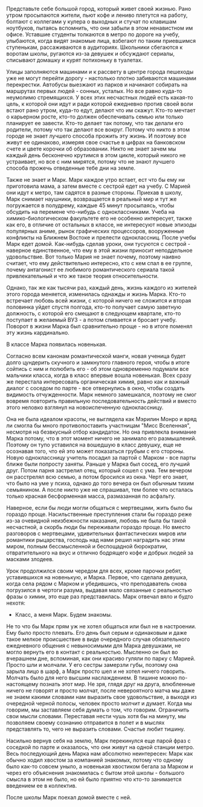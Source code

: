 Представьте себе большой город, который живет своей жизнью. Рано утром просыпаются жители, пьют кофе и лениво плетутся на работу, болтают с коллегами у кулера о выходных и стучат по клавишам ноутбуков, пытаясь вспомнить, что они забыли в этом ненавистном им офисе. Уставшие студенты толкаются в метро по дороге на учебу, улыбаются, когда видят знакомые лица, взбегают по таким приевшимся ступенькам, рассаживаются в аудиториях. Школьники сбегаются к воротам школы, ругаются из-за девушек и обсуждают сериалы, списывают домашку и курят потихоньку в туалетах.

Улицы заполняются машинами и к рассвету в центре города пешеходы уже не могут перейти дорогу - настолько плотно забиваются машинами перекрестки. Автобусы выезжают из парков и начинают собирать на маршрутах первых людей - сонных, усталых. Но все равно куда-то неумолимо стремящихся. У всех этих несчастных людей есть какая-то цель, к которой они идут и ради которой ежедневно против своей воли встают рано утром, куда-то едут, делают что им скажут. Кто-то мечтает о карьерном росте, кто-то должен обеспечивать семью или только планирует ее завести. Кто-то делает так потому, что так делали его родители, потому что так делают все вокруг. Потому что никто в этом городе не знает лучшего способа прожить эту жизнь. И поэтому все живут ее одинаково, измеряя свое счастье в цифрах на банковском счете и цвете корочки об образовании. Никто не знает зачем мы каждый день бесконечно крутимся в этом цикле, который никого не устраивает, но все с ним мирятся, потому что не знают лучшего способа прожечь отведенные тебе дни на земле.

Также не знает и Марк. Марк каждое утро встает, ест что бы ему ни приготовила мама, а затем вместе с сестрой едет на учебу. С Марией они идут к метро, там садятся в разные стороны. Приехав в школу, Марк снимает наушники, возвращается в реальный мир и тут же погружается в полудрему, каждые 45 минут просыпаясь, чтобы обсудить на перемене что-нибудь с одноклассниками. Учеба на химико-биологическом факультете его не особенно интересует, также как его, в отличие от остальных в классе, не интересуют новые эпизоды популярных аниме, рынок графических процессоров, вооруженные конфликты на Ближнем Востоке и прелести одноклассниц. После учебы Марк едет домой. Как-нибудь сделав уроки, они тусуются с сестрой - наверное единственное, что ему в этой жизни приносит неподдельное удовольствие. Вот только Мария не знает почему, поэтому наивно считает, что ему действительно интересно, кто с кем спал в ее группе, почему антагонист ее любимого романтического сериала такой привлекательный и что же такое теория относительности.

Однако, так же как тысячи раз, каждый день, жизнь каждого из жителей этого города меняется, изменилась однажды и жизнь Марка. Кто-то встречает любовь всей жизни, с которой ничего не сложится и вторая половинка уйдет спустя полгода, кто-то получает самую заветную должность, с которой его смещают в следующем квартале, кто-то поступает в желаемый ВУЗ - а потом спивается и бросает учебу. Поворот в жизни Марка был сравнительно проще - но в итоге поменял эту жизнь кардинально.

В классе Марка появилась новенькая.

Согласно всем канонам романтической манги, новая ученица будет долго цундерить скучного и замкнутого главного героя, чтобы в итоге сойтись с ним и полюбить его - об этом одновременно подумали все мальчики класса, когда в класс впервые вошла новенькая. Всех сразу же перестала интересовать органическая химия, равно как и важный диалог с соседом по парте - все отвернулись в окно, чтобы создать видимость отчужденности. Марк немного замешкался, поэтому не смог вовремя повторить правильную последовательность действий и вместо этого неловко взглянул на новоиспеченную одноклассницу.

Она не была идеалом красоты, не выглядела как Мэрилин Монро и вряд ли смогла бы много противопоставить участницам "Мисс Вселенная", несмотря на безвкусный отбор кандидаток. Но она привлекла внимание Марка потому, что в этот момент ничего не занимало его размышлений. Поэтому он тупо уставился на вошедшую в класс девушку, еще не осознавая того, что ей это может показаться грубым с его стороны. Новую одноклассницу учитель посадил за партой с Марком - все парты ближе были попросту заняты. Раньше у Марка был сосед, его лучший друг. Потом парня застрелил отец, который сошел с ума. Тем вечером он расстрелял всю семью, а потом бросился из окна. Черт его знает, что было на уме у психа, однако до того вечера он был обычным тихим семьянином. А после никто уже не спрашивал, тем более что осталась только красная бесформенная масса, размазанная по асфальту. 

Наверное, если бы люди могли общаться с мертвецами, жить было бы гораздо проще. Насильственные преступления стали бы гораздо реже из-за очевидной неизбежности наказания, любовь не была бы такой несчастной, а скорбь люди бы переживали гораздо проще. Но вместо разговоров с мертвецами, удивительных фантастических миров или романтики рыцарства, господь над нами решил наградить нас этим миром, полным бессмысленной и беспощадной бюрократии, отвратительного на вкус и отлично бодрящего кофе и добрых людей за масками злодеев.

Урок продолжился своим чередом для всех, кроме парочки ребят, уставившихся на новенькую, и Марка. Первое, что сделала девушка, когда села рядом с Марком и убедившись, что преподаватель снова погрузился в чертоги разума, выдавая мало связанные с реальностью фразы о химии, это еще раз представилась. Марк отвечал вяло и будто нехотя:

- Класс, а меня Марк. Будем знакомы.

Не то что бы Марк прям уж не хотел общаться или был не в настроении. Ему было просто плевать. Его день был серым и одинаковым и даже такое мелкое происшествие в виде очередного случая обязательного ежедневного общения с невыносимыми для Марка девушками, не могло вернуть его в контакт с реальностью. Мысленно он был во вчерашнем дне, вспоминая, как они красиво гуляли по парку с Марией. Просто шли и молчали. У его сестры замерзли губы, поэтому она зарыла лицо в шарф, а Марк просто шел и не хотел ничего говорить. Молчать было для него высшим наслаждением. В тишине можно по-настоящему познать этот мир. Не зря, глядя друг на друга, влюбленные ничего не говорят и просто молчат, после невероятного матча мы даже не знаем какими словами нам выразить свое удовольствие, а выходя из очередной черной полосы, человек просто молчит и думает. Когда мы говорим, мы заставляем себя думать о том, что говорим. Ограничить свои мысли словами. Переставая нести чушь хотя бы на минуту, мы позволяем своему сознанию отправится в полет и в мыслях представлять то, чего не выразить словами. Счастье любит тишину.

Насильно вернув себя на землю, Марк перекинулся еще парой фраз с соседкой по парте и оказалось, что они живут на одной станции метро. Весь последующий день Марка нам абсолютно неинтересен: Марк как обычно ходил хвостом за компанией знакомых, потому что одному было как-то совсем уныло, а новенькая хвостиком бегала за Марком и через его объяснения знакомилась с бытом этой школы - большого смысла в этом не было, но ей было приятно что кто-то занимается введением ее в коллектив.

После школы Марк поехал домой вместе с ней.